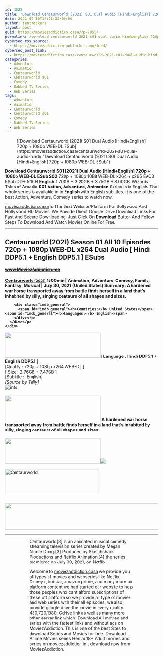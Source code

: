 ```yaml
---
id: 1622
title: 'Download Centaurworld (2021) S01 Dual Audio [Hindi+English] 720p + 1080p WEB-DL ESub'
date: 2021-07-30T14:21:22+00:00
author: tentrockers
layout: post
guid: https://moviezaddiction.casa/?p=79554
permalink: /download-centaurworld-2021-s01-dual-audio-hindienglish-720p-1080p-web-dl-esub/
cyberseo_rss_source:
  - https://moviezaddiction.unblockit.uno/feed/
cyberseo_post_link:
  - https://moviezaddiction.casa/centaurworld-2021-s01-dual-audio-hindi/
categories:
  - Adventure
  - Animation
  - Centaurworld
  - Centaurworld s01
  - Comedy
  - Dubbed TV Series
  - Web Series
tags:
  - Adventure
  - Animation
  - Centaurworld
  - Centaurworld s01
  - Comedy
  - Dubbed TV Series
  - Web Series
---
```

<figure class="entry-thumbnail">![Download Centaurworld (2021) S01 Dual Audio [Hindi+English] 720p + 1080p WEB-DL ESub](https://moviezaddiction.casa/centaurworld-2021-s01-dual-audio-hindi/ "Download Centaurworld (2021) S01 Dual Audio [Hindi+English] 720p + 1080p WEB-DL ESub") </figure> 

**Download Centaurworld S01 (2021) Dual Audio [Hindi+English] 720p + 1080p WEB-DL ESub S02**&nbsp;720p + 1080p 10Bit WEB-DL x264 + x265 EAC3 ESub DD+ 5.1CH **English** 1.70GB + 3.20GB + 3.75GB + 8.00GB. Wizards : Tales of Arcadia **S01** **Action, Adventure, Animation** Series is in English. The whole series is available in in **English** with English subtitles. It is one of the best Action, Adventure, Comedy series to watch now.

[moviezaddiction.casa](https://moviezaddiction.casa/category/hollywood-movies/) is The Best Website/Platform For Bollywood And Hollywood HD Movies. We Provide Direct Google Drive Download Links For Fast And Secure Downloading. Just Click On **Download** Button And Follow Steps To Download And Watch Movies Online For Free.

* * *

## <span>Centaurworld (2021) Season 01 All 10 Episodes 720p + 1080p WEB-DL x264 Dual Audio [ Hindi DDP5.1 + English DDP5.1 ] ESubs</span>

#### <span>~~www.MoviezAddiction.me~~ </span><span><b></p> 

<div class="imdb_container">
  <div>
    <div class="imdb_dark">
      <div class="imdb_right">
        <span id="movie_title"><a href="https://www.imdb.com/title/tt10919290" target="_blank" rel="noopener">Centaurworld<small> (2021)</small></a></span> <span id="genres">1500min | Animation, Adventure, Comedy, Family, Fantasy, Musical | July 30, 2021 (United States)</span> <span id="summary"><b>Summary: </b>A hardened war horse transported away from battle finds herself in a land that&#8217;s inhabited by silly, singing centaurs of all shapes and sizes.</span> </p> 
        
        <div class="imdb_general">
          <span id="imdb_general"><b>Countries:</b> United States</span><span id="imdb_general"><b>Languages:</b> English</span>
        </div></p>
      </div></p>
    </div>
  </div>
</div>

<p>
  </b></span><img loading="lazy" class="aligncenter" src="https://moviezaddiction.casa/wp-content/uploads/2018/02/Media-Info.png?zoom=0.8099999785423279&resize=315%2C83&ssl=1" width="315" height="83" /><span><span><strong>[ Language : Hindi DDP5.1 + English DDP5.1</strong>&nbsp;]</span><br /><span>[Quality : 720p + 1080p x264 WEB-DL ]</span><br /><span>[ Size : 2.76GB + 7.47GB ]</span><br /><span>[Subtitle :&nbsp; English]<br /></span></span><em><span>[Source by Telly]<br /></span></em><img class="aligncenter" src="https://1.bp.blogspot.com/-1EIwqQp90X4/YI2HrisNUwI/AAAAAAAACjQ/SnsoR_8BQ8wPTBxLJCQzsWd2M1Qv4VOQwCLcBGAsYHQ/s0/AusysgD.png" alt="info" usemap="#workmap" />
</p>

<map name="workmap">
  <area alt="imdb" coords="0,0,80,40" shape="rect" href="https://www.imdb.com/title/tt10919290/" target="_blank" />
  
  <area alt="youtube" coords="100,0,180,40" shape="rect" href="https://www.youtube.com/watch?v=HUthGFJ2j94" target="_blank" />
</map></h4> 

<h4 class="firstHeading">
  <img loading="lazy" class="aligncenter" src="https://moviezaddiction.casa//wp-content/uploads/2018/02/Plot.jpeg?zoom=0.8099999785423279&resize=315%2C83&ssl=1" width="315" height="83" /><span> A hardened war horse transported away from battle finds herself in a land that’s inhabited by silly, singing centaurs of all shapes and sizes.</span>
</h4>

<div class="wp-block-image">
  <h4 class="aligncenter">
    <img loading="lazy" class="aligncenter" src="https://moviezaddiction.casa/wp-content/uploads/2018/02/Screenshots-Button.png?zoom=0.8099999785423279&resize=315%2C83&ssl=1" width="315" height="83" /><img src="https://1.bp.blogspot.com/-5wa6yx7FBN8/YQQIdI-yqaI/AAAAAAAAFFg/TS3fiVDqnikcSh6BfOw0AK9ExN7UcwlpgCLcBGAsYHQ/s16000/Centaurworld%2BS01E10%2B%255B%2Bthe%2BRift%2BPart%2B2%2B%255D%2B1080p%2BWEB-DL%2Bx264%2BDual%2BAudio%2B%255B%2BHindi%2BDDP5.1%2B%252B%2BEnglish%2BDDP5.1%2B%255D%2BESubs%2B%255Bwww.MoviezAddiction.casa%255D_s.jpg" />
  </h4></p>
</div>

<p>
  <img loading="lazy" class="aligncenter" src="https://moviezaddiction.casa//wp-content/uploads/2018/02/Download-Button-1.png?zoom=0.8099999785423279&resize=300%2C80&ssl=1" alt="Centaurworld" width="308" height="82" />
</p>

<h2>
</h2>

<p>
  <img loading="lazy" class="aligncenter" src="https://moviezaddiction.casa//wp-content/uploads/2017/11/cooltext264331638999588.gif" width="675" height="88" />
</p>

<hr />

<div class="wp-block-image">
  <figure class="aligncenter"> <figure class="aligncenter"> 
  
  <p>
    Centaurworld[3] is an animated musical comedy streaming television series created by Megan Nicole Dong.[3] Produced by Sketchshark Productions and Netflix Animation,[4] the series premiered on July 30, 2021, on Netflix.
  </p>
  
  <p>
    Welcome to <a href="https://moviezaddiction.casa/category/hollywood-movies/">moviezaddiction.casa</a> we provide you all types of movies and webseries like Netflix, Disney+, hotstar, amazon prime, and many more ott platform content we had started our website to help those peoples who cant afford subscriptions of these ott platform so we provide all type of movies and web series with their all episodes, we also provide google drive the movie in every quality 480,720,1080. Gdrive link as well as many more other server link which. Download All movies and series with the fastest links and without ads on MoviezAddiction. This is one of the best Sites to download Series and Movies for free. Download Anime Movies series Hentai 18+ Adult movies and series on moviezaddiction.in.. download now from MoviezAddiction.
  </p></figure> 
  
  <p>
    <img class="aligncenter" src="https://moviezaddiction.casa/centaurworld-2021-s01-dual-audio-hindi/moviezaddiction.casa/links/wp-content/uploads/2017/11/cooltext264331638999588.gif" alt />
  </p></figure>
</div>